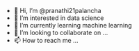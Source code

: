 - 👋 Hi, I’m @pranathi21palancha
- 👀 I’m interested in data science
- 🌱 I’m currently learning machine learning
- 💞️ I’m looking to collaborate on ...
- 📫 How to reach me ...

<!---
pranathi21palancha/pranathi21palancha is a ✨ special ✨ repository because its `README.md` (this file) appears on your GitHub profile.
You can click the Preview link to take a look at your changes.
--->
